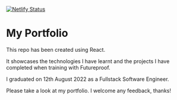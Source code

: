 [![Netlify Status](https://api.netlify.com/api/v1/badges/75b28795-288f-4e0d-8dbf-d379dba2108e/deploy-status)](https://app.netlify.com/sites/fp-sams-portfolio/deploys)

# My Portfolio

This repo has been created using React. 

It showcases the technologies I have learnt and the projects I have completed when training with Futureproof.

I graduated on 12th August 2022 as a Fullstack Software Engineer.

Please take a look at my portfolio. I welcome any feedback, thanks!
